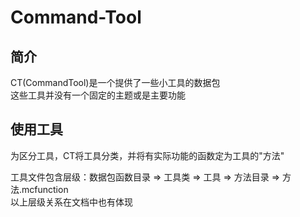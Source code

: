 # Command-Tool

## 简介

CT(CommandTool)是一个提供了一些小工具的数据包<br>
这些工具并没有一个固定的主题或是主要功能


## 使用工具

为区分工具，CT将工具分类，并将有实际功能的函数定为工具的"方法"<br>

工具文件包含层级：数据包函数目录 => 工具类 => 工具 => 方法目录 => 方法.mcfunction<br>
以上层级关系在文档中也有体现
